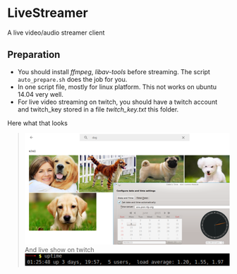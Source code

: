 LiveStreamer
============
A live video/audio streamer client

Preparation
-----------
* You should install *ffmpeg*, *libav-tools* before streaming. The script ```auto_prepare.sh``` does the job for you.
* In one script file, mostly for linux platform. This not works on ubuntu 14.04 very well.
* For live video streaming on twitch, you should have a twitch account and twitch_key stored in a file *twitch_key.txt* this folder.

Here what that looks 

> ![streaming](static/snapshot8.png)
> And live show on twitch
> ![on twitch](static/snapshot9.png)
